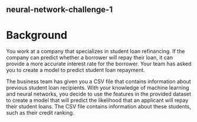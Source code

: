 ## neural-network-challenge-1

# Background
You work at a company that specializes in student loan refinancing. If the company can predict whether a borrower will repay their loan, it can provide a more accurate interest rate for the borrower. Your team has asked you to create a model to predict student loan repayment.

The business team has given you a CSV file that contains information about previous student loan recipients. With your knowledge of machine learning and neural networks, you decide to use the features in the provided dataset to create a model that will predict the likelihood that an applicant will repay their student loans. The CSV file contains information about these students, such as their credit ranking.
